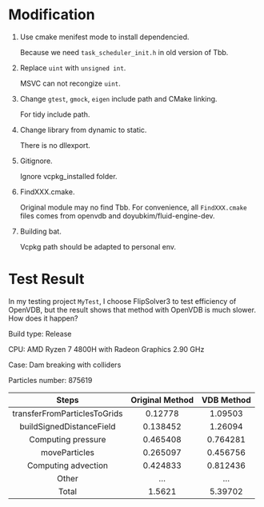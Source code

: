 # Modification

1. Use cmake menifest mode to install dependencied. 

    Because we need `task_scheduler_init.h` in old version of Tbb.

2. Replace `uint` with `unsigned int`.

    MSVC can not recongize `uint`.

3. Change `gtest`, `gmock`, `eigen` include path and CMake linking.

    For tidy include path.

4. Change library from dynamic to static.

    There is no dllexport.

5. Gitignore.

    Ignore vcpkg_installed folder.

6. FindXXX.cmake.

    Original module may no find Tbb. For convenience, all `FindXXX.cmake` files comes from openvdb and doyubkim/fluid-engine-dev.

7. Building bat.

    Vcpkg path should be adapted to personal env.

# Test Result

In my testing project `MyTest`, I choose FlipSolver3 to test efficiency of OpenVDB, but the result shows that method with OpenVDB is much slower. How does it happen?

Build type: Release

CPU: AMD Ryzen 7 4800H with Radeon Graphics 2.90 GHz

Case: Dam breaking with colliders

Particles number: 875619

|Steps|Original Method|VDB Method|
|:-:|:-:|:-:|
|transferFromParticlesToGrids|0.12778|1.09503|
|buildSignedDistanceField|0.138452|1.26094|
|Computing pressure|0.465408|0.764281|
|moveParticles|0.265097|0.456756|
|Computing advection|0.424833|0.812436|
|Other|…|…|
|Total|1.5621|5.39702|
